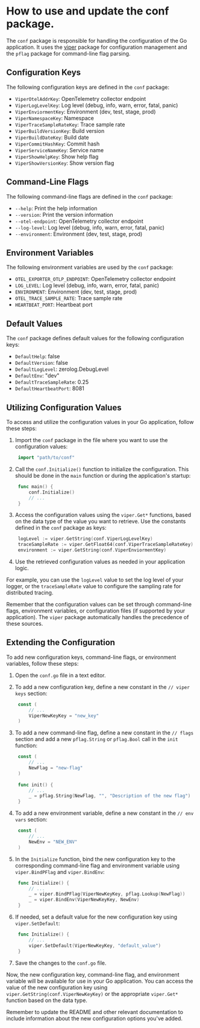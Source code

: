 # How to use and update the conf package.

The `conf` package is responsible for handling the configuration of the Go application. It uses the [viper](https://github.com/spf13/viper) package for configuration management and the `pflag` package for command-line flag parsing.

## Configuration Keys

The following configuration keys are defined in the `conf` package:

- `ViperOtelAddrKey`: OpenTelemetry collector endpoint
- `ViperLogLevelKey`: Log level (debug, info, warn, error, fatal, panic)
- `ViperEnviormentKey`: Environment (dev, test, stage, prod)
- `ViperNamespaceKey`: Namespace
- `ViperTraceSampleRateKey`: Trace sample rate
- `ViperBuildVersionKey`: Build version
- `ViperBuildDateKey`: Build date
- `ViperCommitHashKey`: Commit hash
- `ViperServiceNameKey`: Service name
- `ViperShowHelpKey`: Show help flag
- `ViperShowVersionKey`: Show version flag

## Command-Line Flags

The following command-line flags are defined in the `conf` package:

- `--help`: Print the help information
- `--version`: Print the version information
- `--otel-endpoint`: OpenTelemetry collector endpoint
- `--log-level`: Log level (debug, info, warn, error, fatal, panic)
- `--environment`: Environment (dev, test, stage, prod)

## Environment Variables

The following environment variables are used by the `conf` package:

- `OTEL_EXPORTER_OTLP_ENDPOINT`: OpenTelemetry collector endpoint
- `LOG_LEVEL`: Log level (debug, info, warn, error, fatal, panic)
- `ENVIRONMENT`: Environment (dev, test, stage, prod)
- `OTEL_TRACE_SAMPLE_RATE`: Trace sample rate
- `HEARTBEAT_PORT`: Heartbeat port

## Default Values

The `conf` package defines default values for the following configuration keys:

- `DefaultHelp`: false
- `DefaultVersion`: false
- `DefaultLogLevel`: zerolog.DebugLevel
- `DefaultEnv`: "dev"
- `DefaultTraceSampleRate`: 0.25
- `DefaultHeartbeatPort`: 8081

## Utilizing Configuration Values

To access and utilize the configuration values in your Go application, follow these steps:

1. Import the `conf` package in the file where you want to use the configuration values:
   ```go
    import "path/to/conf"   
   ```

2. Call the `conf.Initialize()` function to initialize the configuration. This should be done in the `main` function or during the application's startup:
   ```go
    func main() {
        conf.Initialize()
        // ...
    }
   ```
3. Access the configuration values using the `viper.Get*` functions, based on the data type of the value you want to retrieve. Use the constants defined in the `conf` package as keys:
   ```go
    logLevel := viper.GetString(conf.ViperLogLevelKey)
    traceSampleRate := viper.GetFloat64(conf.ViperTraceSampleRateKey)
    environment := viper.GetString(conf.ViperEnviormentKey)
   ```
4. Use the retrieved configuration values as needed in your application logic.

For example, you can use the `logLevel` value to set the log level of your logger, or the `traceSampleRate` value to configure the sampling rate for distributed tracing.

Remember that the configuration values can be set through command-line flags, environment variables, or configuration files (if supported by your application). The `viper` package automatically handles the precedence of these sources.

## Extending the Configuration

To add new configuration keys, command-line flags, or environment variables, follow these steps:

1. Open the `conf.go` file in a text editor.

2. To add a new configuration key, define a new constant in the `// viper keys` section:
   ```go
    const (
        // ...
        ViperNewKeyKey = "new_key"
    )
   ```
3. To add a new command-line flag, define a new constant in the `// flags` section and add a new `pflag.String` or `pflag.Bool` call in the `init` function:
   ```go
    const (
        // ...
        NewFlag = "new-flag"
    )
    
    func init() {
        // ...
        _ = pflag.String(NewFlag, "", "Description of the new flag")
    }
   ```
4. To add a new environment variable, define a new constant in the `// env vars` section:
   ```go
    const (
        // ...
        NewEnv = "NEW_ENV"
    )
    ```
5. In the `Initialize` function, bind the new configuration key to the corresponding command-line flag and environment variable using `viper.BindPFlag` and `viper.BindEnv`:
   ```go
    func Initialize() {
        // ...
        _ = viper.BindPFlag(ViperNewKeyKey, pflag.Lookup(NewFlag))
        _ = viper.BindEnv(ViperNewKeyKey, NewEnv)
    }
    ```
6. If needed, set a default value for the new configuration key using `viper.SetDefault`:
   ```go
    func Initialize() {
        // ...
        viper.SetDefault(ViperNewKeyKey, "default_value")
    }
   ```
7. Save the changes to the `conf.go` file.

Now, the new configuration key, command-line flag, and environment variable will be available for use in your Go application. You can access the value of the new configuration key using `viper.GetString(conf.ViperNewKeyKey)` or the appropriate `viper.Get*` function based on the data type.

Remember to update the README and other relevant documentation to include information about the new configuration options you've added.